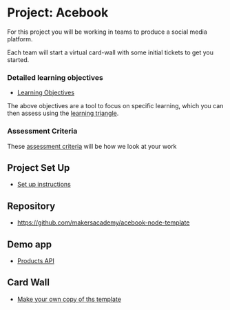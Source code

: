 # Project: Acebook

For this project you will be working in teams to produce a social media platform.

Each team will start a virtual card-wall with some initial tickets to get you started.

### Detailed learning objectives

* [Learning Objectives](learning_objectives.md)

The above objectives are a tool to focus on specific learning, which you can then assess using the [learning triangle](https://github.com/makersacademy/course/blob/master/pills/blooms_taxonomy.md).

### Assessment Criteria

These [assessment criteria](../assessment_criteria.md) will be how we look at your work

## Project Set Up

* [Set up instructions](../project_setup.md)

## Repository

* https://github.com/makersacademy/acebook-node-template

## Demo app

* [Products API](https://github.com/makersacademy/node-engineering-demo-app)

## Card Wall

* [Make your own copy of ths template](https://trello.com/b/9IJTM4kw/acebook-node-template)

